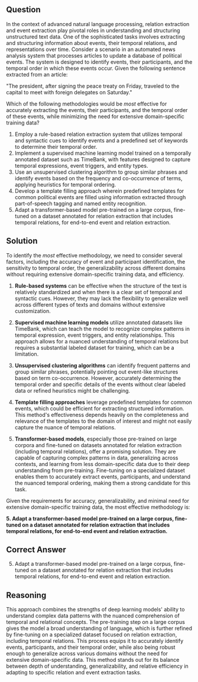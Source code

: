 ## Question
In the context of advanced natural language processing, relation extraction and event extraction play pivotal roles in understanding and structuring unstructured text data. One of the sophisticated tasks involves extracting and structuring information about events, their temporal relations, and representations over time. Consider a scenario in an automated news analysis system that processes articles to update a database of political events. The system is designed to identify events, their participants, and the temporal order in which these events occur. Given the following sentence extracted from an article:

"The president, after signing the peace treaty on Friday, traveled to the capital to meet with foreign delegates on Saturday."

Which of the following methodologies would be *most* effective for accurately extracting the events, their participants, and the temporal order of these events, while minimizing the need for extensive domain-specific training data?

1. Employ a rule-based relation extraction system that utilizes temporal and syntactic cues to identify events and a predefined set of keywords to determine their temporal order.
2. Implement a supervised machine learning model trained on a temporally annotated dataset such as TimeBank, with features designed to capture temporal expressions, event triggers, and entity types.
3. Use an unsupervised clustering algorithm to group similar phrases and identify events based on the frequency and co-occurrence of terms, applying heuristics for temporal ordering.
4. Develop a template filling approach wherein predefined templates for common political events are filled using information extracted through part-of-speech tagging and named entity recognition.
5. Adapt a transformer-based model pre-trained on a large corpus, fine-tuned on a dataset annotated for relation extraction that includes temporal relations, for end-to-end event and relation extraction.

## Solution

To identify the *most* effective methodology, we need to consider several factors, including the accuracy of event and participant identification, the sensitivity to temporal order, the generalizability across different domains without requiring extensive domain-specific training data, and efficiency.

1. **Rule-based systems** can be effective when the structure of the text is relatively standardized and when there is a clear set of temporal and syntactic cues. However, they may lack the flexibility to generalize well across different types of texts and domains without extensive customization.

2. **Supervised machine learning models** utilize annotated datasets like TimeBank, which can teach the model to recognize complex patterns in temporal expression, event triggers, and entity relationships. This approach allows for a nuanced understanding of temporal relations but requires a substantial labeled dataset for training, which can be a limitation.

3. **Unsupervised clustering algorithms** can identify frequent patterns and group similar phrases, potentially pointing out event-like structures based on term co-occurrence. However, accurately determining the temporal order and specific details of the events without clear labeled data or refined heuristics might be challenging.

4. **Template filling approaches** leverage predefined templates for common events, which could be efficient for extracting structured information. This method's effectiveness depends heavily on the completeness and relevance of the templates to the domain of interest and might not easily capture the nuance of temporal relations.

5. **Transformer-based models**, especially those pre-trained on large corpora and fine-tuned on datasets annotated for relation extraction (including temporal relations), offer a promising solution. They are capable of capturing complex patterns in data, generalizing across contexts, and learning from less domain-specific data due to their deep understanding from pre-training. Fine-tuning on a specialized dataset enables them to accurately extract events, participants, and understand the nuanced temporal ordering, making them a strong candidate for this task.

Given the requirements for accuracy, generalizability, and minimal need for extensive domain-specific training data, the most effective methodology is:

**5. Adapt a transformer-based model pre-trained on a large corpus, fine-tuned on a dataset annotated for relation extraction that includes temporal relations, for end-to-end event and relation extraction.**

## Correct Answer

5. Adapt a transformer-based model pre-trained on a large corpus, fine-tuned on a dataset annotated for relation extraction that includes temporal relations, for end-to-end event and relation extraction.

## Reasoning

This approach combines the strengths of deep learning models' ability to understand complex data patterns with the nuanced comprehension of temporal and relational concepts. The pre-training step on a large corpus gives the model a broad understanding of language, which is further refined by fine-tuning on a specialized dataset focused on relation extraction, including temporal relations. This process equips it to accurately identify events, participants, and their temporal order, while also being robust enough to generalize across various domains without the need for extensive domain-specific data. This method stands out for its balance between depth of understanding, generalizability, and relative efficiency in adapting to specific relation and event extraction tasks.